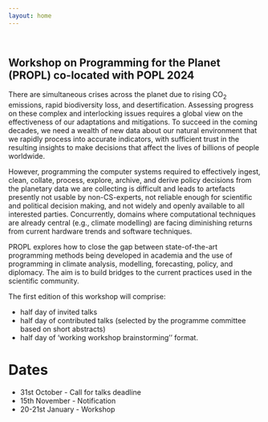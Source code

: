 ```yaml
---
layout: home
---
```

<style>
#logo-container {
    margin: 0 auto;
    width: 70vw;
	padding: 15px;
	padding-top: 0px;
}

#logo-container img {
    width: 70vw;
}
</style>

<div id='logo-container'></div>

## Workshop on Programming for the Planet (PROPL) co-located with POPL 2024

There are simultaneous crises across the planet due to rising CO<sub>2</sub> emissions, rapid biodiversity
loss, and desertification. Assessing progress on these complex and interlocking issues requires
a global view on the effectiveness of our adaptations and mitigations. To succeed in the coming
decades, we need a wealth of new data about our natural environment that we rapidly process
into accurate indicators, with sufficient trust in the resulting insights to make decisions that affect
the lives of billions of people worldwide.

However, programming the computer systems required to effectively ingest, clean, collate,
process, explore, archive, and derive policy decisions from the planetary data we are collecting
is difficult and leads to artefacts presently not usable by non-CS-experts, not reliable enough for
scientific and political decision making, and not widely and openly available to all interested
parties. Concurrently, domains where computational techniques are already central (e.g.,
climate modelling) are facing diminishing returns from current hardware trends and software
techniques.

PROPL explores how to close the gap between state-of-the-art programming methods being
developed in academia and the use of programming in climate analysis, modelling, forecasting,
policy, and diplomacy. The aim is to build bridges to the current practices used in the scientific
community.

The first edition of this workshop will comprise:

- half day of invited talks
- half day of contributed talks (selected by the programme committee based on short abstracts)
- half day of ‘working workshop brainstorming’’ format.

# Dates

- 31st October - Call for talks deadline
- 15th November - Notification
- 20-21st January - Workshop